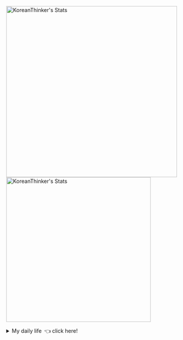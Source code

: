 <p  >
  <a target="_blank" href="https://github-readme-stats.vercel.app/api/wakatime?username=KoreanThinker&layout=compact&theme=dark&hide_border=true&langs_count=32" >
    <img width="455px"  src="https://github-readme-stats.vercel.app/api/wakatime?username=KoreanThinker&layout=compact&theme=dark&hide_border=true&langs_count=6" alt="KoreanThinker's Stats" /> 
  </a>
    <img width="385px" src="https://github-readme-stats.vercel.app/api?username=KoreanThinker&theme=dark&hide_border=true&count_private=true" alt="KoreanThinker's Stats" />
</p>
<details>
<summary>My daily life 👈 click here!</summary>
 
    
<!--START_SECTION:waka-->
**I'm a Night 🦉** 

```text
🌞 Morning    17 commits     ░░░░░░░░░░░░░░░░░░░░░░░░░   1.58% 
🌆 Daytime    375 commits    ████████░░░░░░░░░░░░░░░░░   34.82% 
🌃 Evening    590 commits    █████████████░░░░░░░░░░░░   54.78% 
🌙 Night      95 commits     ██░░░░░░░░░░░░░░░░░░░░░░░   8.82%

```
📅 **I'm Most Productive on Monday** 

```text
Monday       183 commits    ████░░░░░░░░░░░░░░░░░░░░░   16.99% 
Tuesday      169 commits    ████░░░░░░░░░░░░░░░░░░░░░   15.69% 
Wednesday    180 commits    ████░░░░░░░░░░░░░░░░░░░░░   16.71% 
Thursday     176 commits    ████░░░░░░░░░░░░░░░░░░░░░   16.34% 
Friday       152 commits    ███░░░░░░░░░░░░░░░░░░░░░░   14.11% 
Saturday     121 commits    ██░░░░░░░░░░░░░░░░░░░░░░░   11.23% 
Sunday       96 commits     ██░░░░░░░░░░░░░░░░░░░░░░░   8.91%

```


📊 **This Week I Spent My Time On** 

```text
⌚︎ Time Zone: Asia/Seoul

🐱‍💻 Projects: 
gilberto                 8 hrs 2 mins        █████████░░░░░░░░░░░░░░░░   36.66% 
front                    4 hrs 35 mins       █████░░░░░░░░░░░░░░░░░░░░   20.95% 
FrontEnd                 3 hrs 58 mins       ████░░░░░░░░░░░░░░░░░░░░░   18.16% 
pires                    3 hrs 54 mins       ████░░░░░░░░░░░░░░░░░░░░░   17.84% 
backend                  1 hr 16 mins        █░░░░░░░░░░░░░░░░░░░░░░░░   5.79%

```


 Last Updated on 25/10/2021
<!--END_SECTION:waka-->
</details>
